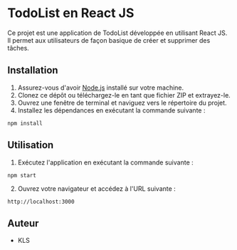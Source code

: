 # TodoList en React JS

Ce projet est une application de TodoList développée en utilisant React JS. Il permet aux utilisateurs de façon basique de créer et supprimer des tâches.

## Installation

1. Assurez-vous d'avoir [Node.js](https://nodejs.org) installé sur votre machine.
2. Clonez ce dépôt ou téléchargez-le en tant que fichier ZIP et extrayez-le.
3. Ouvrez une fenêtre de terminal et naviguez vers le répertoire du projet.
4. Installez les dépendances en exécutant la commande suivante :

```shell
npm install
```

## Utilisation

1. Exécutez l'application en exécutant la commande suivante :

```shell
npm start
```

2. Ouvrez votre navigateur et accédez à l'URL suivante :

```shell
http://localhost:3000
```

## Auteur

- KLS


